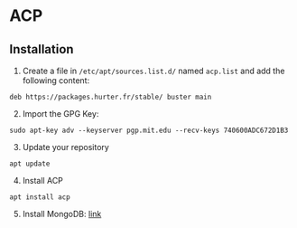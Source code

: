 # ACP

## Installation

1. Create a file in `/etc/apt/sources.list.d/` named `acp.list` and add the following content:

```
deb https://packages.hurter.fr/stable/ buster main
```

2. Import the GPG Key:

```
sudo apt-key adv --keyserver pgp.mit.edu --recv-keys 740600ADC672D1B3
```

3. Update your repository

```
apt update
```

4. Install ACP

```
apt install acp
```

5. Install MongoDB: [link](https://docs.mongodb.com/manual/tutorial/install-mongodb-on-ubuntu/)
